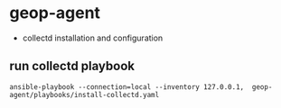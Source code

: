 # geop-agent

* collectd installation and configuration

## run collectd playbook


```
ansible-playbook --connection=local --inventory 127.0.0.1,  geop-agent/playbooks/install-collectd.yaml
```

